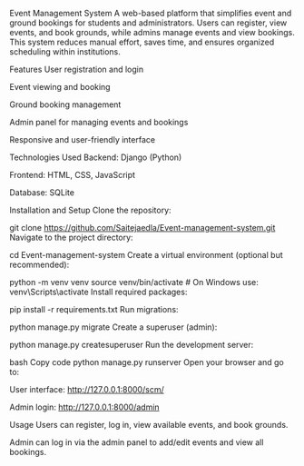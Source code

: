 Event Management System
A web-based platform that simplifies event and ground bookings for students and administrators. Users can register, view events, and book grounds, while admins manage events and view bookings. This system reduces manual effort, saves time, and ensures organized scheduling within institutions.

Features
User registration and login

Event viewing and booking

Ground booking management

Admin panel for managing events and bookings

Responsive and user-friendly interface

Technologies Used
Backend: Django (Python)

Frontend: HTML, CSS, JavaScript

Database: SQLite

Installation and Setup
Clone the repository:


git clone https://github.com/Saitejaedla/Event-management-system.git
Navigate to the project directory:


cd Event-management-system
Create a virtual environment (optional but recommended):


python -m venv venv
source venv/bin/activate  # On Windows use: venv\Scripts\activate
Install required packages:


pip install -r requirements.txt
Run migrations:


python manage.py migrate
Create a superuser (admin):


python manage.py createsuperuser
Run the development server:

bash
Copy code
python manage.py runserver
Open your browser and go to:

User interface: http://127.0.0.1:8000/scm/

Admin login: http://127.0.0.1:8000/admin

Usage
Users can register, log in, view available events, and book grounds.

Admin can log in via the admin panel to add/edit events and view all bookings.
